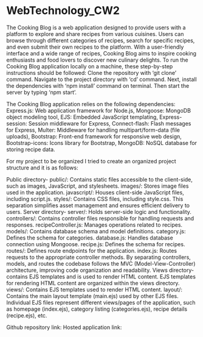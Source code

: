 # WebTechnology_CW2
The Cooking Blog is a web application designed to provide users with a platform to explore and share recipes from various cuisines. Users can browse through different categories of recipes, search for specific recipes, and even submit their own recipes to the platform. With a user-friendly interface and a wide range of recipes, Cooking Blog aims to inspire cooking enthusiasts and food lovers to discover new culinary delights.
To run the Cooking Blog application locally on a machine, these step-by-step instructions should be followed: Clone the repository with ‘git clone’ command. Navigate to the project directory with ‘cd’ command. Next, install the dependencies with ‘npm install’ command on terminal. Then start the server by typing ‘npm start’.


The Cooking Blog application relies on the following dependencies:
Express.js: Web application framework for Node.js,
Mongoose: MongoDB object modeling tool,
EJS: Embedded JavaScript templating,
Express-session: Session middleware for Express,
Connect-flash: Flash messages for Express,
Multer: Middleware for handling multipart/form-data (file uploads),
Bootstrap: Front-end framework for responsive web design,
Bootstrap-icons: Icons library for Bootstrap,
MongoDB: NoSQL database for storing recipe data.


For my project to be organized I tried to create an organized project structure and it is as follows:

Public directory- public/: Contains static files accessible to the client-side, such as images, JavaScript, and stylesheets. images/: Stores image files used in the application. javascript/: Houses client-side JavaScript files, including script.js. styles/: Contains CSS files, including style.css. This separation simplifies asset management and ensures efficient delivery to users.
Server directory- server/: Holds server-side logic and functionality. controllers/: Contains controller files responsible for handling requests and responses. recipeController.js: Manages operations related to recipes. models/: Contains database schema and model definitions. category.js: Defines the schema for categories. database.js: Handles database connection using Mongoose. recipe.js: Defines the schema for recipes. routes/: Defines route endpoints for the application. index.js: Routes requests to the appropriate controller methods. By separating controllers, models, and routes the codebase follows the MVC (Model-View-Controller) architecture, improving code organization and readability.
Views directory- contains EJS templates and is used to render HTML content. EJS templates for rendering HTML content are organized within the views directory. views/: Contains EJS templates used to render HTML content. layout/: Contains the main layout template (main.ejs) used by other EJS files. Individual EJS files represent different views/pages of the application, such as homepage (index.ejs), category listing (categories.ejs), recipe details (recipe.ejs), etc.


Github repository link:
Hosted application link: 

